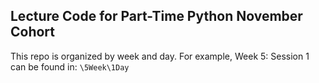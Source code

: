 ## Lecture Code for Part-Time Python November Cohort
This repo is organized by week and day.  For example, Week 5: Session 1 can be found in:
`\5Week\1Day`
